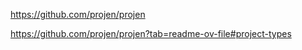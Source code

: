 https://github.com/projen/projen

https://github.com/projen/projen?tab=readme-ov-file#project-types
